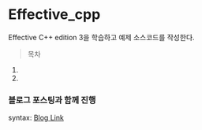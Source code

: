 # Effective_cpp
Effective C++ edition 3을 학습하고 예제 소스코드를 작성한다.

> 목차
   1.
   2.

### 블로그 포스팅과 함께 진행
syntax: [Blog Link](https://redcoder.tistory.com/category/C_C%2B%2B%20%ED%94%84%EB%A1%9C%EA%B7%B8%EB%9E%98%EB%B0%8D/Effective%20C%2B%2B
 )
